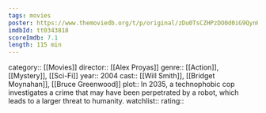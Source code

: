 ```yaml
---
tags: movies
poster: https://www.themoviedb.org/t/p/original/zDu0TsCZHPzDO0d0iG9QynKGr4J.jpg
imdbId: tt0343818
scoreImdb: 7.1
length: 115 min
---
```


category:: [[Movies]]
director:: [[Alex Proyas]]
genre:: [[Action]], [[Mystery]], [[Sci-Fi]]
year:: 2004
cast:: [[Will Smith]], [[Bridget Moynahan]], [[Bruce Greenwood]]
plot:: In 2035, a technophobic cop investigates a crime that may have been perpetrated by a robot, which leads to a larger threat to humanity.
watchlist:: 
rating::
